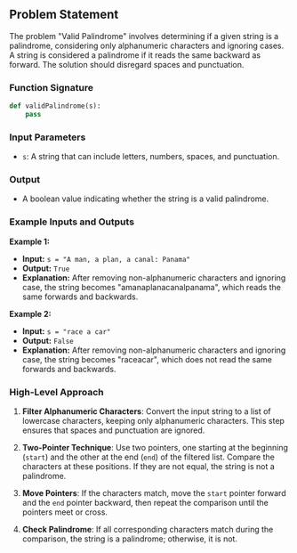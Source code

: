 ## Problem Statement

The problem "Valid Palindrome" involves determining if a given string is a palindrome, considering only alphanumeric characters and ignoring cases. A string is considered a palindrome if it reads the same backward as forward. The solution should disregard spaces and punctuation.

### Function Signature

```python
def validPalindrome(s):
    pass
```

### Input Parameters

- `s`: A string that can include letters, numbers, spaces, and punctuation.

### Output

- A boolean value indicating whether the string is a valid palindrome.

### Example Inputs and Outputs

**Example 1:**

- **Input:** `s = "A man, a plan, a canal: Panama"`
- **Output:** `True`
- **Explanation:** After removing non-alphanumeric characters and ignoring case, the string becomes "amanaplanacanalpanama", which reads the same forwards and backwards.

**Example 2:**

- **Input:** `s = "race a car"`
- **Output:** `False`
- **Explanation:** After removing non-alphanumeric characters and ignoring case, the string becomes "raceacar", which does not read the same forwards and backwards.

### High-Level Approach

1. **Filter Alphanumeric Characters**: Convert the input string to a list of lowercase characters, keeping only alphanumeric characters. This step ensures that spaces and punctuation are ignored.

2. **Two-Pointer Technique**: Use two pointers, one starting at the beginning (`start`) and the other at the end (`end`) of the filtered list. Compare the characters at these positions. If they are not equal, the string is not a palindrome.

3. **Move Pointers**: If the characters match, move the `start` pointer forward and the `end` pointer backward, then repeat the comparison until the pointers meet or cross.

4. **Check Palindrome**: If all corresponding characters match during the comparison, the string is a palindrome; otherwise, it is not.


